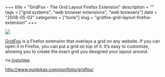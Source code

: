 +++
title = "GridFox - The Grid Layout Firefox Extension"
description = ""
tags = ["grid systems", "web browser extensions", "web browsers"]
date = "2008-05-02"
categories = ["tools"]
slug = "gridfox-grid-layout-firefox-extension"
+++


<div class="tool-screenshot mb1"><a href="http://www.puidokas.com/portfolio/gridfox/"><img id="bluga-thumbnail-2798" class="bluga-thumbnail custom" src="//konigi.com/media/bluga/
wt5230f8c4041f5_custom.jpg"/></a></div><p><a href="http://www.puidokas.com/portfolio/gridfox/">GridFox</a> is a Firefox extension that overlays a grid on any website. If you can open it in Firefox, you can put a grid on top of it. It’s easy to customize, allowing you to create the exact grid you designed your layout around.</p>
<p><small>Via <a href="http://digitalweb.tumblr.com/">DigitalWeb</a></small></p>
  
<p><a href="http://www.puidokas.com/portfolio/gridfox/">http://www.puidokas.com/portfolio/gridfox/</a></p>
      
